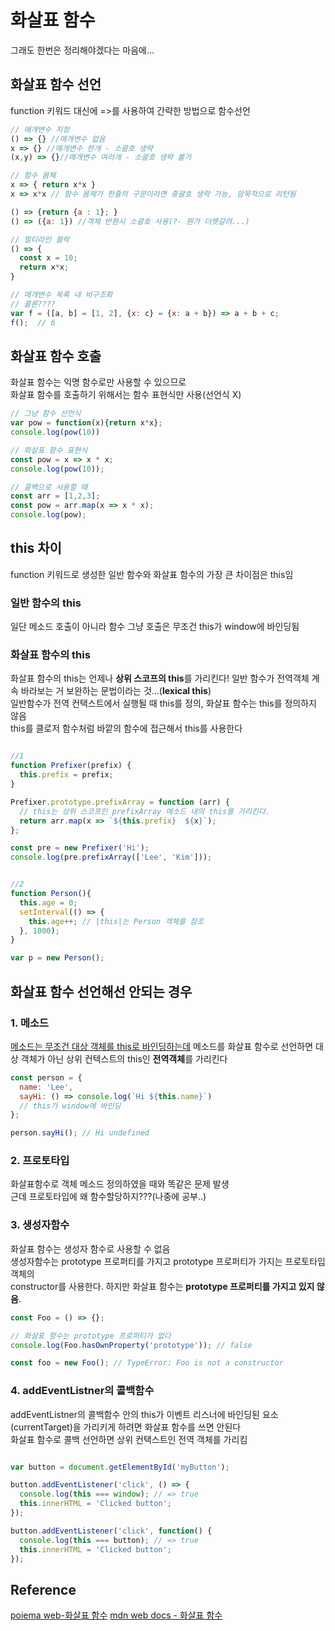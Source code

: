 # 화살표 함수
그래도 한번은 정리해야겠다는 마음에...

## 화살표 함수 선언
function 키워드 대신에 =>를 사용하여 간략한 방법으로 함수선언
```javascript
// 매개변수 지정
() => {} //매개변수 없음
x => {} //매개변수 한개 - 소괄호 생략
(x,y) => {}//매개변수 여러개 - 소괄호 생략 불가

// 함수 몸체
x => { return x*x }
x => x*x // 함수 몸체가 한줄의 구문이라면 중괄호 생략 가능, 암묵적으로 리턴됨

() => {return {a : 1}; }
() => ({a: 1}) //객체 반환시 소괄호 사용(?- 뭔가 더헷갈려...)

// 멀티라인 블락
() => {
  const x = 10;
  return x*x;
}

// 매개변수 목록 내 비구조화
// 콜론????
var f = ([a, b] = [1, 2], {x: c} = {x: a + b}) => a + b + c;
f();  // 6
```

## 화살표 함수 호출
화살표 함수는 익명 함수로만 사용할 수 있으므로  
화살표 함수를 호출하기 위해서는 함수 표현식만 사용(선언식 X)

```javascript
// 그냥 함수 선언식
var pow = function(x){return x*x};
console.log(pow(10))

// 화살표 함수 표현식
const pow = x => x * x;
console.log(pow(10));

// 콜백으로 사용할 때
const arr = [1,2,3];
const pow = arr.map(x => x * x);
console.log(pow);
```
## this 차이
function 키워드로 생성한 일반 함수와 화살표 함수의 가장 큰 차이점은 this임

### 일반 함수의 this
일단 메소드 호출이 아니라 함수 그냥 호출은 무조건 this가 window에 바인딩됨

### 화살표 함수의 this
화살표 함수의 this는 언제나 **상위 스코프의 this**를 가리킨다!
일반 함수가 전역객체 계속 바라보는 거 보완하는 문법이라는 것...(**lexical this**)  
일반함수가 전역 컨택스트에서 실행될 때 this를 정의, 화살표 함수는 this를 정의하지 않음  
this를 클로저 함수처럼 바깥의 함수에 접근해서 this를 사용한다  
```javascript

//1 
function Prefixer(prefix) {
  this.prefix = prefix;
}

Prefixer.prototype.prefixArray = function (arr) {
  // this는 상위 스코프인 prefixArray 메소드 내의 this를 가리킨다.
  return arr.map(x => `${this.prefix}  ${x}`);
};

const pre = new Prefixer('Hi');
console.log(pre.prefixArray(['Lee', 'Kim']));


//2 
function Person(){
  this.age = 0;
  setInterval(() => {
    this.age++; // |this|는 Person 객체를 참조
  }, 1000);
}

var p = new Person();
```
## 화살표 함수 선언해선 안되는 경우

### 1. 메소드
[메소드는 무조건 대상 객체를 this로 바인딩하는데](this.md) 메소드를 화살표 함수로 선언하면 대상 객체가 아닌 상위 컨텍스트의 this인 **전역객체**를 가리킨다
```javascript
const person = {
  name: 'Lee',
  sayHi: () => console.log(`Hi ${this.name}`)
  // this가 window에 바인딩
};

person.sayHi(); // Hi undefined
```

### 2. 프로토타입
화살표함수로 객체 메소드 정의하였을 때와 똑같은 문제 발생  
근데 프로토타입에 왜 함수할당하지???(나중에 공부..)

### 3. 생성자함수
화살표 함수는 생성자 함수로 사용할 수 없음  
생성자함수는 prototype 프로퍼티를 가지고 prototype 프로퍼티가 가지는 프로토타입 객체의  
constructor를 사용한다. 하지만 화살표 함수는 **prototype 프로퍼티를 가지고 있지 않음**.

```javascript
const Foo = () => {};

// 화살표 함수는 prototype 프로퍼티가 없다
console.log(Foo.hasOwnProperty('prototype')); // false

const foo = new Foo(); // TypeError: Foo is not a constructor
```
### 4. addEventListner의 콜백함수
addEventListner의 콜백함수 안의 this가 이벤트 리스너에 바인딩된 요소(currentTarget)을 가리키게 하려면 화살표 함수를 쓰면 안된다  
화살표 함수로 콜백 선언하면 상위 컨택스트인 전역 객체를 가리킴
```javascript

var button = document.getElementById('myButton');

button.addEventListener('click', () => {
  console.log(this === window); // => true
  this.innerHTML = 'Clicked button';
});

button.addEventListener('click', function() {
  console.log(this === button); // => true
  this.innerHTML = 'Clicked button';
});
```
## Reference
[poiema web-화살표 함수](https://poiemaweb.com/es6-arrow-function)
[mdn web docs - 화살표 함수](https://developer.mozilla.org/ko/docs/Web/JavaScript/Reference/Functions/%EC%95%A0%EB%A1%9C%EC%9A%B0_%ED%8E%91%EC%85%98)